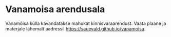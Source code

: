 # Vanamoisa arendusala

Vanamõisa külla kavandatakse mahukat kinnisvaraarendust. Vaata plaane ja materjale lähemalt aadressil <https://sauevald.github.io/vanamoisa>.
